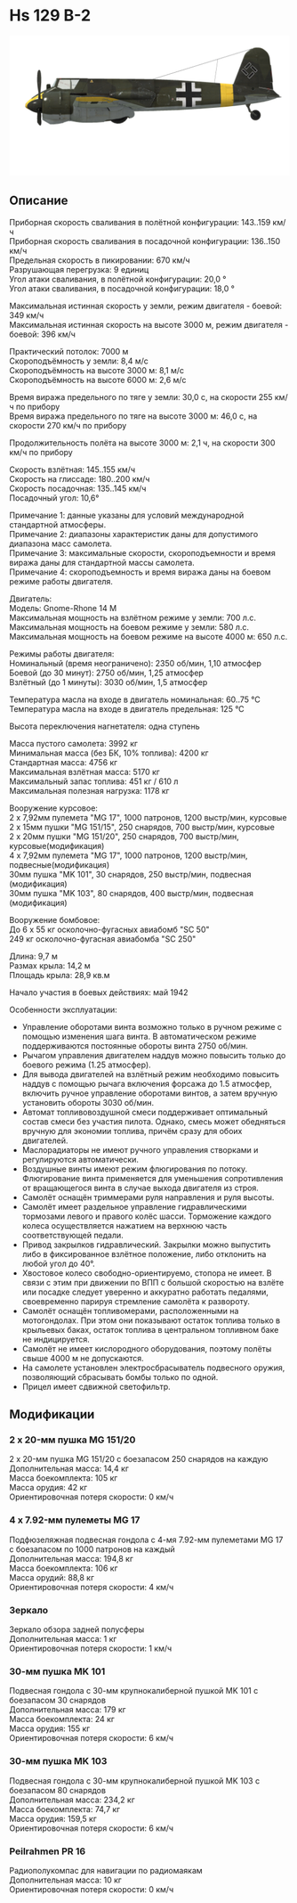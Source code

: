 # Hs 129 B-2  
  
![hs129b2](../images/hs129b2.png)  
  
## Описание  
  
Приборная скорость сваливания в полётной конфигурации: 143..159 км/ч  
Приборная скорость сваливания в посадочной конфигурации: 136..150 км/ч  
Предельная скорость в пикировании: 670 км/ч  
Разрушающая перегрузка: 9 единиц  
Угол атаки сваливания, в полётной конфигурации: 20,0 °  
Угол атаки сваливания, в посадочной конфигурации: 18,0 °  
  
Максимальная истинная скорость у земли, режим двигателя - боевой: 349 км/ч  
Максимальная истинная скорость на высоте 3000 м, режим двигателя - боевой: 396 км/ч  
  
Практический потолок: 7000 м  
Скороподъёмность у земли: 8,4 м/с  
Скороподъёмность на высоте 3000 м: 8,1 м/с  
Скороподъёмность на высоте 6000 м: 2,6 м/с  
  
Время виража предельного по тяге у земли: 30,0 с, на скорости 255 км/ч по прибору  
Время виража предельного по тяге на высоте 3000 м: 46,0 с, на скорости 270 км/ч по прибору  
  
Продолжительность полёта на высоте 3000 м: 2,1 ч, на скорости 300 км/ч по прибору  
  
Скорость взлётная: 145..155 км/ч  
Скорость на глиссаде: 180..200 км/ч  
Скорость посадочная: 135..145 км/ч  
Посадочный угол: 10,6°  
  
Примечание 1: данные указаны для условий международной стандартной атмосферы.  
Примечание 2: диапазоны характеристик даны для допустимого диапазона масс самолета.  
Примечание 3: максимальные скорости, скороподъемности и время виража даны для стандартной массы самолета.  
Примечание 4: скороподъемность и время виража даны на боевом режиме работы двигателя.  
  
Двигатель:  
Модель: Gnome-Rhone 14 M  
Максимальная мощность на взлётном режиме у земли: 700 л.с.  
Максимальная мощность на боевом режиме у земли: 580 л.с.  
Максимальная мощность на боевом режиме на высоте 4000 м: 650 л.с.  
  
Режимы работы двигателя:  
Номинальный (время неограничено): 2350 об/мин, 1,10 атмосфер  
Боевой (до 30 минут): 2750 об/мин, 1,25 атмосфер  
Взлётный (до 1 минуты): 3030 об/мин, 1,5 атмосфер  
  
Температура масла на входе в двигатель номинальная: 60..75 °С  
Температура масла на входе в двигатель предельная: 125 °С  
  
Высота переключения нагнетателя: одна ступень  
  
Масса пустого самолета: 3992 кг  
Минимальная масса (без БК, 10% топлива): 4200 кг  
Стандартная масса: 4756 кг  
Максимальная взлётная масса: 5170 кг  
Максимальный запас топлива: 451 кг / 610 л  
Максимальная полезная нагрузка: 1178 кг  
  
Вооружение курсовое:  
2 x 7,92мм пулемета "MG 17", 1000 патронов, 1200 выстр/мин, курсовые  
2 x 15мм пушки "MG 151/15", 250 снарядов, 700 выстр/мин, курсовые  
2 x 20мм пушки "MG 151/20", 250 снарядов, 700 выстр/мин, курсовые(модификация)  
4 x 7,92мм пулемета "MG 17", 1000 патронов, 1200 выстр/мин, подвесные(модификация)  
30мм пушка "MK 101", 30 снарядов, 250 выстр/мин, подвесная (модификация)  
30мм пушка "MK 103", 80 снарядов, 400 выстр/мин, подвесная (модификация)  
  
Вооружение бомбовое:  
До 6 x 55 кг осколочно-фугасных авиабомб "SC 50"  
249 кг осколочно-фугасная авиабомба "SC 250"  
  
Длина: 9,7 м  
Размах крыла: 14,2 м  
Площадь крыла: 28,9 кв.м  
  
Начало участия в боевых действиях: май 1942  
  
Особенности эксплуатации:  
- Управление оборотами винта возможно только в ручном режиме с помощью изменения шага винта. В автоматическом режиме поддерживаются постоянные обороты винта 2750 об/мин.  
- Рычагом управления двигателем наддув можно повысить только до боевого режима (1.25 атмосфер).  
- Для вывода двигателей на взлётный режим необходимо повысить наддув с помощью рычага включения форсажа до 1.5 атмосфер, включить ручное управление оборотами винтов, а затем вручную установить обороты 3030 об/мин.  
- Автомат топливовоздушной смеси поддерживает оптимальный состав смеси без участия пилота. Однако, смесь может обедняться вручную для экономии топлива, причём сразу для обоих двигателей.   
- Маслорадиаторы не имеют ручного управления створками и регулируются автоматически.  
- Воздушные винты имеют режим флюгирования по потоку. Флюгирование винта применяется для уменьшения сопротивления от вращающегося винта в случае выхода двигателя из строя.  
- Самолёт оснащён триммерами руля направления и руля высоты.  
- Самолёт имеет раздельное управление гидравлическими тормозами левого и правого колёс шасси. Торможение каждого колеса осуществляется нажатием на верхнюю часть соответствующей педали.  
- Привод закрылков гидравлический. Закрылки можно выпустить либо в фиксированное взлётное положение, либо отклонить на любой угол до 40°.  
- Хвостовое колесо свободно-ориентируемо, стопора не имеет. В связи с этим при движении по ВПП с большой скоростью на взлёте или посадке следует уверенно и аккуратно работать педалями, своевременно парируя стремление самолёта к развороту.  
- Самолёт оснащён топливомерами, расположенными на мотогондолах. При этом они показывают остаток топлива только в крыльевых баках, остаток топлива в центральном топливном баке не индицируется.  
- Самолёт не имеет кислородного оборудования, поэтому полёты свыше 4000 м не допускаются.  
- На самолете установлен электросбрасыватель подвесного оружия, позволяющий сбрасывать бомбы только по одной.  
- Прицел имеет сдвижной светофильтр.  
  
  
## Модификации  
  
  
### 2 x 20-мм пушка MG 151/20  
  
2 x 20-мм пушка MG 151/20 с боезапасом 250 снарядов на каждую  
Дополнительная масса: 14,4 кг  
Масса боекомплекта: 105 кг  
Масса орудия: 42 кг  
Ориентировочная потеря скорости: 0 км/ч  
  
### 4 x 7.92-мм пулеметы MG 17  
  
Подфюзеляжная подвесная гондола с 4-мя 7.92-мм пулеметами MG 17 с боезапасом по 1000 патронов на каждый  
Дополнительная масса: 194,8 кг  
Масса боекомплекта: 106 кг  
Масса орудий: 88,8 кг  
Ориентировочная потеря скорости: 4 км/ч  ﻿
  
### Зеркало  
  
Зеркало обзора задней полусферы  
Дополнительная масса: 1 кг  
Ориентировочная потеря скорости: 1 км/ч  
  
### 30-мм пушка MK 101  
  
Подвесная гондола с 30-мм крупнокалиберной пушкой MK 101 с боезапасом 30 снарядов  
Дополнительная масса: 179 кг  
Масса боекомплекта: 24 кг  
Масса орудия: 155 кг  
Ориентировочная потеря скорости: 6 км/ч  
  
### 30-мм пушка MK 103  
  
Подвесная гондола с 30-мм крупнокалиберной пушкой MK 103 с боезапасом 80 снарядов  
Дополнительная масса: 234,2 кг  
Масса боекомплекта: 74,7 кг  
Масса орудия: 159,5 кг  
Ориентировочная потеря скорости: 6 км/ч  ﻿
  
### Peilrahmen PR 16  
  
Радиополукомпас для навигации по радиомаякам  
Дополнительная масса: 10 кг  
Ориентировочная потеря скорости: 0 км/ч  